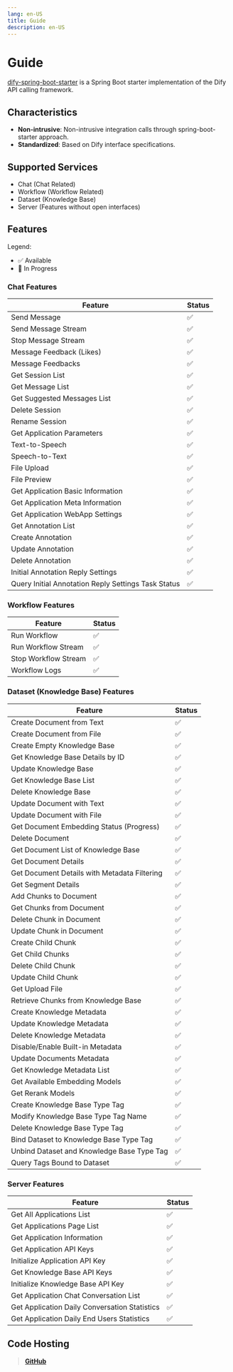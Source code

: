 ```yaml
---
lang: en-US
title: Guide
description: en-US
---
```


# Guide

[dify-spring-boot-starter](https://github.com/guoshiqiufeng/dify-spring-boot-starter) is a Spring Boot starter
implementation of the Dify API calling framework.

## Characteristics

- **Non-intrusive**: Non-intrusive integration calls through spring-boot-starter approach.
- **Standardized**: Based on Dify interface specifications.

## Supported Services

- Chat (Chat Related)
- Workflow (Workflow Related)
- Dataset (Knowledge Base)
- Server (Features without open interfaces)

## Features

Legend:

- ✅ Available
- 🚧 In Progress

### Chat Features

| Feature                                             | Status |
|-----------------------------------------------------|--------|
| Send Message                                        | ✅      |
| Send Message Stream                                 | ✅      |
| Stop Message Stream                                 | ✅      |
| Message Feedback (Likes)                            | ✅      |
| Message Feedbacks                                   | ✅      |
| Get Session List                                    | ✅      |
| Get Message List                                    | ✅      |
| Get Suggested Messages List                         | ✅      |
| Delete Session                                      | ✅      |
| Rename Session                                      | ✅      |
| Get Application Parameters                          | ✅      |
| Text-to-Speech                                      | ✅      |
| Speech-to-Text                                      | ✅      |
| File Upload                                         | ✅      |
| File Preview                                        | ✅      |
| Get Application Basic Information                   | ✅      |
| Get Application Meta Information                    | ✅      |
| Get Application WebApp Settings                     | ✅      |
| Get Annotation List                                 | ✅      |
| Create Annotation                                   | ✅      |
| Update Annotation                                   | ✅      |
| Delete Annotation                                   | ✅      |
| Initial Annotation Reply Settings                   | ✅      |
| Query Initial Annotation Reply Settings Task Status | ✅      |

### Workflow Features

| Feature              | Status |
|----------------------|--------|
| Run Workflow         | ✅      |
| Run Workflow Stream  | ✅      |
| Stop Workflow Stream | ✅      |
| Workflow Logs        | ✅      |

### Dataset (Knowledge Base) Features

| Feature                                      | Status |
|----------------------------------------------|--------|
| Create Document from Text                    | ✅      |
| Create Document from File                    | ✅      |
| Create Empty Knowledge Base                  | ✅      |
| Get Knowledge Base Details by ID             | ✅      |
| Update Knowledge Base                        | ✅      |
| Get Knowledge Base List                      | ✅      |
| Delete Knowledge Base                        | ✅      |
| Update Document with Text                    | ✅      |
| Update Document with File                    | ✅      |
| Get Document Embedding Status (Progress)     | ✅      |
| Delete Document                              | ✅      |
| Get Document List of Knowledge Base          | ✅      |
| Get Document Details                         | ✅      |
| Get Document Details with Metadata Filtering | ✅      |
| Get Segment Details                          | ✅      |
| Add Chunks to Document                       | ✅      |
| Get Chunks from Document                     | ✅      |
| Delete Chunk in Document                     | ✅      |
| Update Chunk in Document                     | ✅      |
| Create Child Chunk                           | ✅      |
| Get Child Chunks                             | ✅      |
| Delete Child Chunk                           | ✅      |
| Update Child Chunk                           | ✅      |
| Get Upload File                              | ✅      |
| Retrieve Chunks from Knowledge Base          | ✅      |
| Create Knowledge Metadata                    | ✅      |
| Update Knowledge Metadata                    | ✅      |
| Delete Knowledge Metadata                    | ✅      |
| Disable/Enable Built-in Metadata             | ✅      |
| Update Documents Metadata                    | ✅      |
| Get Knowledge Metadata List                  | ✅      |
| Get Available Embedding Models               | ✅      |
| Get Rerank Models                            | ✅      |
| Create Knowledge Base Type Tag               | ✅      |
| Modify Knowledge Base Type Tag Name          | ✅      |
| Delete Knowledge Base Type Tag               | ✅      |
| Bind Dataset to Knowledge Base Type Tag      | ✅      |
| Unbind Dataset and Knowledge Base Type Tag   | ✅      |
| Query Tags Bound to Dataset                  | ✅      |

### Server Features

| Feature                                        | Status |
|------------------------------------------------|--------|
| Get All Applications List                      | ✅      |
| Get Applications Page List                     | ✅      |
| Get Application Information                    | ✅      |
| Get Application API Keys                       | ✅      |
| Initialize Application API Key                 | ✅      |
| Get Knowledge Base API Keys                    | ✅      |
| Initialize Knowledge Base API Key              | ✅      |
| Get Application Chat Conversation List         | ✅      |
| Get Application Daily Conversation Statistics  | ✅      |
| Get Application Daily End Users Statistics     | ✅      |

## Code Hosting

> **[GitHub](https://github.com/guoshiqiufeng/dify-spring-boot-starter)**
